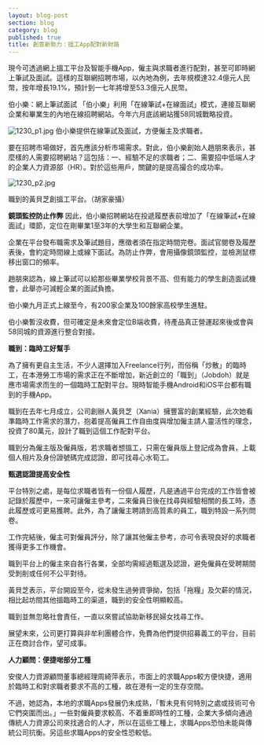 ```yaml
---
layout: blog-post
section: blog
category: blog
published: true
title: 創意新勢力：搵工App配對新財路
---
```

現今可透過網上搵工平台及智能手機App，僱主與求職者進行配對，甚至可即時網上筆試及面試。這樣的互聯網招聘市場，以內地為例，去年規模達32.4億元人民幣，按年增長19.1%，預計到一七年將增至53.3億元人民幣。

伯小樂：網上筆試面試
「伯小樂」利用「在線筆試+在線面試」模式，連接互聯網企業和畢業生的內地在線招聘網站。今年六月底該網站獲58同城戰略投資。

![1230_p1.jpg]({{site.baseurl}}/media/1230_p1.jpg)
伯小樂提供在線筆試及面試，方便僱主及求職者。

要在招聘市場做好，首先應該分析市場需求。對此，伯小樂創始人趙朋來表示，甚麼樣的人需要招聘網站？這包括：一、經驗不足的求職者；二、需要招中低端人才的企業人力資源部（HR）。對於這些用戶，關鍵的是提高撮合的成功率。

![1230_p2.jpg]({{site.baseurl}}/media/1230_p2.jpg)

職到的黃貝芝創搵工平台。（胡家豪攝）

**鏡頭監控防止作弊**
因此，伯小樂招聘網站在投遞履歷表前增加了「在線筆試+在線面試」環節，定位在剛畢業1至3年的大學生和互聯網企業。

企業在平台發布職需求及筆試題目，應徵者須在指定時間完卷。面試官閱卷及履歷表後，會約定時間線上或線下面試。為防止作弊，會用攝像鏡頭監控，並檢測鼠標移出窗口的頻率。

趙朋來認為，線上筆試可以給那些畢業學校背景不高、但有能力的學生創造面試機會，此舉亦可減輕企業的面試負擔。

伯小樂九月正式上線至今，有200家企業及100餘家高校學生進駐。

伯小樂暫沒收費，但可確定是未來會定位B端收費，待產品真正營運起來後或會與58同城的資源進行整合對接。

**職到：臨時工好幫手**

為了擁有更自主生活，不少人選擇加入Freelance行列，而俗稱「炒散」的臨時工，在本港勞工市場的需求正在不斷增加，新近創立的「職到」（Jobdoh）就是應市場需求而生的一個臨時工配對平台。現時智能手機Android和iOS平台都有職到的手機App。

職到在去年七月成立，公司創辦人黃貝芝（Xania）擁豐富的創業經驗，此次她看準臨時工作需求的潛力，抱着提高僱員工作自由度與增加僱主請人靈活性的理念，投資了80萬元，設計了職到這個工作配對平台。

職到分為僱主版及僱員版，若求職者想搵工，只需在僱員版上登記成為會員，上載個人相片及身份證號碼完成認證，即可找尋心水筍工。

**甄選認證提高安全性**

平台特別之處，是每位求職者皆有一份個人履歷，凡是通過平台完成的工作皆會被記錄於履歷中，一來可讓僱主參考，二來僱員日後在找尋與經驗相關的長工時，憑此履歷或可更易獲聘。此外，為了讓僱主聘請到高質素的員工，職到特設一系列問卷。

工作完結後，僱主可對僱員評分，除了讓其他僱主參考，亦可令表現良好的求職者獲得更多工作機會。

職到平台上的僱主來自各行各業，全部均需經過甄選及認證，避免僱員在受聘期間受剝削或任何不公平對待。

黃貝芝表示，平台開設至今，從未發生過勞資爭拗，包括「拖糧」及欠薪的情況，相比起坊間其他搵臨時工的渠道，職到的安全性明顯較高。

職到並無忽略社會責任，一直以來嘗試協助新移民婦女找尋工作。

展望未來，公司更打算與非牟利團體合作，免費為他們提供招募義工的平台，目前正在商討合作，望可成事。

**人力顧問：便捷啱部分工種**

安俊人力資源顧問董事總經理周綺萍表示，市面上的求職Apps較方便快捷，適用於臨時工和對求職者要求不高的工種，故在港有一定的生存空間。

不過，她認為，本地的求職Apps發展仍未成熟，「暫未見有何特別之處或技術可令它們突圍而出。」一些對僱員要求較高、不着重即時性的工種，企業大多傾向通過傳統人力資源公司來找適合的人才，所以在這些工種上，求職Apps恐怕未能與傳統公司抗衡。另這些求職Apps的安全性恐較低。
